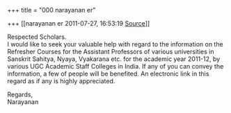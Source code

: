 +++
title = "000 narayanan er"

+++
[[narayanan er	2011-07-27, 16:53:19 [Source](https://groups.google.com/g/bvparishat/c/zw_RbbDuDHA)]]



Respected Scholars.  
I would like to seek your valuable help with regard to the information on the Refresher Courses for the Assistant Professors of various universities in Sanskrit Sahitya, Nyaya, Vyakarana etc. for the academic year 2011-12, by various UGC Academic Staff Colleges in India. If any of you can convey the information, a few of people will be benefited. An electronic link in this regard as if any is highly appreciated.  



Regards,  
Narayanan

  

